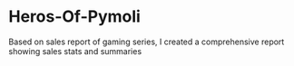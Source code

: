 # Heros-Of-Pymoli
Based on sales report of gaming series, I created a comprehensive report showing sales stats and summaries
